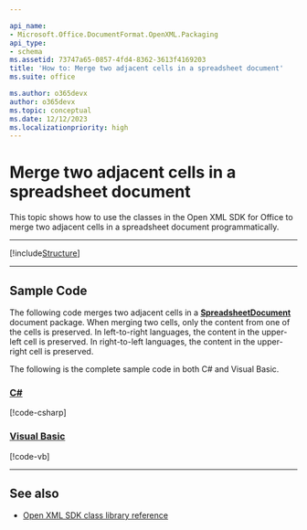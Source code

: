 ```yaml
---

api_name:
- Microsoft.Office.DocumentFormat.OpenXML.Packaging
api_type:
- schema
ms.assetid: 73747a65-0857-4fd4-8362-3613f4169203
title: 'How to: Merge two adjacent cells in a spreadsheet document'
ms.suite: office

ms.author: o365devx
author: o365devx
ms.topic: conceptual
ms.date: 12/12/2023
ms.localizationpriority: high
---
```

# Merge two adjacent cells in a spreadsheet document

This topic shows how to use the classes in the Open XML SDK for
Office to merge two adjacent cells in a spreadsheet document
programmatically.

--------------------------------------------------------------------------------

[!include[Structure](../includes/spreadsheet/structure.md)]


--------------------------------------------------------------------------------
## Sample Code 

The following code merges two adjacent cells in a **[SpreadsheetDocument](/dotnet/api/documentformat.openxml.spreadsheet.row)** document package. When
merging two cells, only the content from one of the cells is preserved.
In left-to-right languages, the content in the upper-left cell is
preserved. In right-to-left languages, the content in the upper-right
cell is preserved.

The following is the complete sample code in both C\# and Visual Basic.

### [C#](#tab/cs)
[!code-csharp[](../../samples/spreadsheet/merge_two_adjacent_cells/cs/Program.cs#snippet0)]

### [Visual Basic](#tab/vb)
[!code-vb[](../../samples/spreadsheet/merge_two_adjacent_cells/vb/Program.vb#snippet0)]

--------------------------------------------------------------------------------
## See also 

- [Open XML SDK class library reference](/office/open-xml/open-xml-sdk)
